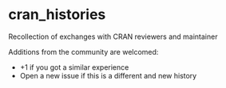 # cran_histories
Recollection of exchanges with CRAN reviewers and maintainer

Additions from the community are welcomed:

 - +1 if you got a similar experience
 - Open a new issue if this is a different and new history
